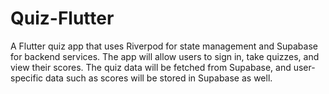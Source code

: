 # Quiz-Flutter
A Flutter quiz app that uses Riverpod for state management and Supabase for backend services. The app will allow users to sign in, take quizzes, and view their scores. The quiz data will be fetched from Supabase, and user-specific data such as scores will be stored in Supabase as well.
